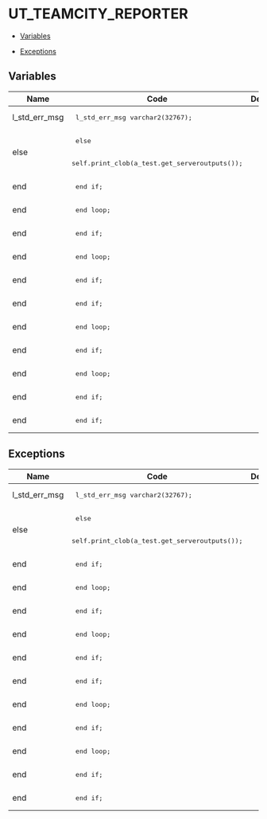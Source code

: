 # UT_TEAMCITY_REPORTER




- [Variables](#variables)

- [Exceptions](#exceptions)




## Variables<a name="variables"></a>

Name | Code | Description
--- | --- | ---
l_std_err_msg | <pre>  l_std_err_msg    varchar2(32767);</pre> | 
else | <pre>  else<br /><br />    self.print_clob(a_test.get_serveroutputs());</pre> | 
end | <pre>        end if;</pre> | 
end | <pre>      end loop;</pre> | 
end | <pre>        end if;</pre> | 
end | <pre>      end loop;</pre> | 
end | <pre>      end if;</pre> | 
end | <pre>        end if;</pre> | 
end | <pre>      end loop;</pre> | 
end | <pre>        end if;</pre> | 
end | <pre>      end loop;</pre> | 
end | <pre>    end if;</pre> | 
end | <pre>  end if;</pre> | 



## Exceptions<a name="exceptions"></a>

Name | Code | Description
--- | --- | ---
l_std_err_msg | <pre>  l_std_err_msg    varchar2(32767);</pre> | 
else | <pre>  else<br /><br />    self.print_clob(a_test.get_serveroutputs());</pre> | 
end | <pre>        end if;</pre> | 
end | <pre>      end loop;</pre> | 
end | <pre>        end if;</pre> | 
end | <pre>      end loop;</pre> | 
end | <pre>      end if;</pre> | 
end | <pre>        end if;</pre> | 
end | <pre>      end loop;</pre> | 
end | <pre>        end if;</pre> | 
end | <pre>      end loop;</pre> | 
end | <pre>    end if;</pre> | 
end | <pre>  end if;</pre> | 




 
